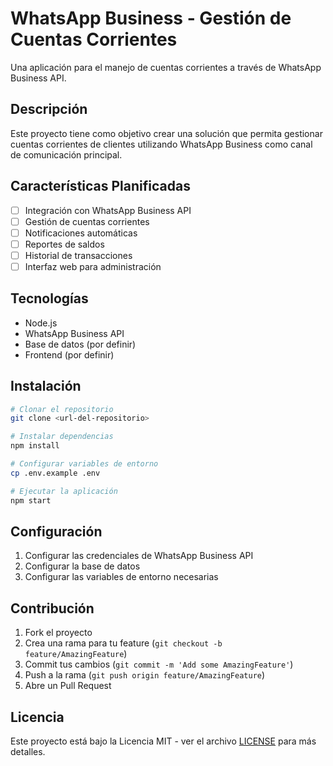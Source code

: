 # WhatsApp Business - Gestión de Cuentas Corrientes

Una aplicación para el manejo de cuentas corrientes a través de WhatsApp Business API.

## Descripción

Este proyecto tiene como objetivo crear una solución que permita gestionar cuentas corrientes de clientes utilizando WhatsApp Business como canal de comunicación principal.

## Características Planificadas

- [ ] Integración con WhatsApp Business API
- [ ] Gestión de cuentas corrientes
- [ ] Notificaciones automáticas
- [ ] Reportes de saldos
- [ ] Historial de transacciones
- [ ] Interfaz web para administración

## Tecnologías

- Node.js
- WhatsApp Business API
- Base de datos (por definir)
- Frontend (por definir)

## Instalación

```bash
# Clonar el repositorio
git clone <url-del-repositorio>

# Instalar dependencias
npm install

# Configurar variables de entorno
cp .env.example .env

# Ejecutar la aplicación
npm start
```

## Configuración

1. Configurar las credenciales de WhatsApp Business API
2. Configurar la base de datos
3. Configurar las variables de entorno necesarias

## Contribución

1. Fork el proyecto
2. Crea una rama para tu feature (`git checkout -b feature/AmazingFeature`)
3. Commit tus cambios (`git commit -m 'Add some AmazingFeature'`)
4. Push a la rama (`git push origin feature/AmazingFeature`)
5. Abre un Pull Request

## Licencia

Este proyecto está bajo la Licencia MIT - ver el archivo [LICENSE](LICENSE) para más detalles.
